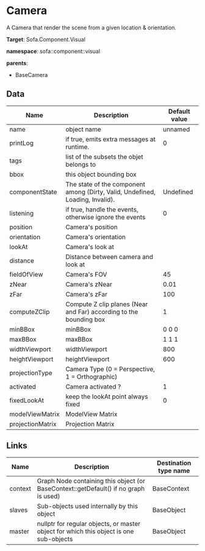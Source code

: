 # Camera

A Camera that render the scene from a given location & orientation.


__Target__: Sofa.Component.Visual

__namespace__: sofa::component::visual

__parents__:

- BaseCamera

## Data

<table>
    <thead>
        <tr>
            <th>Name</th>
            <th>Description</th>
            <th>Default value</th>
        </tr>
    </thead>
    <tbody>
	<tr>
		<td>name</td>
		<td>
object name
		</td>
		<td>unnamed</td>
	</tr>
	<tr>
		<td>printLog</td>
		<td>
if true, emits extra messages at runtime.
		</td>
		<td>0</td>
	</tr>
	<tr>
		<td>tags</td>
		<td>
list of the subsets the objet belongs to
		</td>
		<td></td>
	</tr>
	<tr>
		<td>bbox</td>
		<td>
this object bounding box
		</td>
		<td></td>
	</tr>
	<tr>
		<td>componentState</td>
		<td>
The state of the component among (Dirty, Valid, Undefined, Loading, Invalid).
		</td>
		<td>Undefined</td>
	</tr>
	<tr>
		<td>listening</td>
		<td>
if true, handle the events, otherwise ignore the events
		</td>
		<td>0</td>
	</tr>
	<tr>
		<td>position</td>
		<td>
Camera's position
		</td>
		<td></td>
	</tr>
	<tr>
		<td>orientation</td>
		<td>
Camera's orientation
		</td>
		<td></td>
	</tr>
	<tr>
		<td>lookAt</td>
		<td>
Camera's look at
		</td>
		<td></td>
	</tr>
	<tr>
		<td>distance</td>
		<td>
Distance between camera and look at
		</td>
		<td></td>
	</tr>
	<tr>
		<td>fieldOfView</td>
		<td>
Camera's FOV
		</td>
		<td>45</td>
	</tr>
	<tr>
		<td>zNear</td>
		<td>
Camera's zNear
		</td>
		<td>0.01</td>
	</tr>
	<tr>
		<td>zFar</td>
		<td>
Camera's zFar
		</td>
		<td>100</td>
	</tr>
	<tr>
		<td>computeZClip</td>
		<td>
Compute Z clip planes (Near and Far) according to the bounding box
		</td>
		<td>1</td>
	</tr>
	<tr>
		<td>minBBox</td>
		<td>
minBBox
		</td>
		<td>0 0 0</td>
	</tr>
	<tr>
		<td>maxBBox</td>
		<td>
maxBBox
		</td>
		<td>1 1 1</td>
	</tr>
	<tr>
		<td>widthViewport</td>
		<td>
widthViewport
		</td>
		<td>800</td>
	</tr>
	<tr>
		<td>heightViewport</td>
		<td>
heightViewport
		</td>
		<td>600</td>
	</tr>
	<tr>
		<td>projectionType</td>
		<td>
Camera Type (0 = Perspective, 1 = Orthographic)
		</td>
		<td></td>
	</tr>
	<tr>
		<td>activated</td>
		<td>
Camera activated ?
		</td>
		<td>1</td>
	</tr>
	<tr>
		<td>fixedLookAt</td>
		<td>
keep the lookAt point always fixed
		</td>
		<td>0</td>
	</tr>
	<tr>
		<td>modelViewMatrix</td>
		<td>
ModelView Matrix
		</td>
		<td></td>
	</tr>
	<tr>
		<td>projectionMatrix</td>
		<td>
Projection Matrix
		</td>
		<td></td>
	</tr>

</tbody>
</table>

## Links


| Name | Description | Destination type name |
| ---- | ----------- | --------------------- |
|context|Graph Node containing this object (or BaseContext::getDefault() if no graph is used)|BaseContext|
|slaves|Sub-objects used internally by this object|BaseObject|
|master|nullptr for regular objects, or master object for which this object is one sub-objects|BaseObject|

